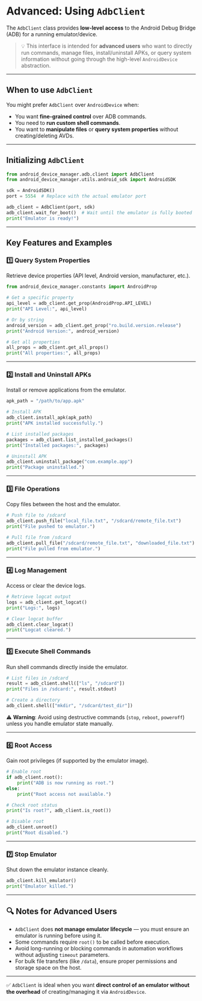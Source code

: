 # Advanced: Using `AdbClient`

The `AdbClient` class provides **low-level access** to the Android Debug Bridge (ADB) for a running emulator/device.

> 💡 This interface is intended for **advanced users** who want to directly run commands, manage files, install/uninstall APKs, or query system information without going through the high-level `AndroidDevice` abstraction.

---

## When to use `AdbClient`
You might prefer `AdbClient` over `AndroidDevice` when:
- You want **fine-grained control** over ADB commands.
- You need to **run custom shell commands**.
- You want to **manipulate files** or **query system properties** without creating/deleting AVDs.

---

## Initializing `AdbClient`

```python
from android_device_manager.adb.client import AdbClient
from android_device_manager.utils.android_sdk import AndroidSDK

sdk = AndroidSDK()
port = 5554  # Replace with the actual emulator port

adb_client = AdbClient(port, sdk)
adb_client.wait_for_boot()  # Wait until the emulator is fully booted
print("Emulator is ready!")
```

---

## Key Features and Examples

### 1️⃣ Query System Properties
Retrieve device properties (API level, Android version, manufacturer, etc.).

```python
from android_device_manager.constants import AndroidProp

# Get a specific property
api_level = adb_client.get_prop(AndroidProp.API_LEVEL)
print("API Level:", api_level)

# Or by string
android_version = adb_client.get_prop("ro.build.version.release")
print("Android Version:", android_version)

# Get all properties
all_props = adb_client.get_all_props()
print("All properties:", all_props)
```

---

### 2️⃣ Install and Uninstall APKs
Install or remove applications from the emulator.

```python
apk_path = "/path/to/app.apk"

# Install APK
adb_client.install_apk(apk_path)
print("APK installed successfully.")

# List installed packages
packages = adb_client.list_installed_packages()
print("Installed packages:", packages)

# Uninstall APK
adb_client.uninstall_package("com.example.app")
print("Package uninstalled.")
```

---

### 3️⃣ File Operations
Copy files between the host and the emulator.

```python
# Push file to /sdcard
adb_client.push_file("local_file.txt", "/sdcard/remote_file.txt")
print("File pushed to emulator.")

# Pull file from /sdcard
adb_client.pull_file("/sdcard/remote_file.txt", "downloaded_file.txt")
print("File pulled from emulator.")
```

---

### 4️⃣ Log Management
Access or clear the device logs.

```python
# Retrieve logcat output
logs = adb_client.get_logcat()
print("Logs:", logs)

# Clear logcat buffer
adb_client.clear_logcat()
print("Logcat cleared.")
```

---

### 5️⃣ Execute Shell Commands
Run shell commands directly inside the emulator.

```python
# List files in /sdcard
result = adb_client.shell(["ls", "/sdcard"])
print("Files in /sdcard:", result.stdout)

# Create a directory
adb_client.shell(["mkdir", "/sdcard/test_dir"])
```

⚠️ **Warning**: Avoid using destructive commands (`stop`, `reboot`, `poweroff`) unless you handle emulator state manually.  

---

### 6️⃣ Root Access
Gain root privileges (if supported by the emulator image).

```python
# Enable root
if adb_client.root():
    print("ADB is now running as root.")
else:
    print("Root access not available.")

# Check root status
print("Is root?", adb_client.is_root())

# Disable root
adb_client.unroot()
print("Root disabled.")
```

---

### 7️⃣ Stop Emulator
Shut down the emulator instance cleanly.

```python
adb_client.kill_emulator()
print("Emulator killed.")
```

---

## 🔍 Notes for Advanced Users
- `AdbClient` does **not manage emulator lifecycle** — you must ensure an emulator is running before using it.
- Some commands require `root()` to be called before execution.
- Avoid long-running or blocking commands in automation workflows without adjusting `timeout` parameters.
- For bulk file transfers (like `/data`), ensure proper permissions and storage space on the host.

---

✅ `AdbClient` is ideal when you want **direct control of an emulator without the overhead** of creating/managing it via `AndroidDevice`.